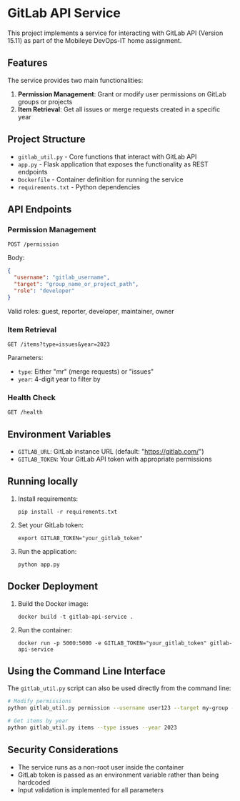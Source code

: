 # GitLab API Service

This project implements a service for interacting with GitLab API (Version 15.11) as part of the Mobileye DevOps-IT home assignment.

## Features

The service provides two main functionalities:

1. **Permission Management**: Grant or modify user permissions on GitLab groups or projects
2. **Item Retrieval**: Get all issues or merge requests created in a specific year

## Project Structure

- `gitlab_util.py` - Core functions that interact with GitLab API
- `app.py` - Flask application that exposes the functionality as REST endpoints
- `Dockerfile` - Container definition for running the service
- `requirements.txt` - Python dependencies

## API Endpoints

### Permission Management
```
POST /permission
```
Body:
```json
{
  "username": "gitlab_username",
  "target": "group_name_or_project_path",
  "role": "developer"
}
```
Valid roles: guest, reporter, developer, maintainer, owner

### Item Retrieval
```
GET /items?type=issues&year=2023
```
Parameters:
- `type`: Either "mr" (merge requests) or "issues"
- `year`: 4-digit year to filter by

### Health Check
```
GET /health
```

## Environment Variables

- `GITLAB_URL`: GitLab instance URL (default: "https://gitlab.com/")
- `GITLAB_TOKEN`: Your GitLab API token with appropriate permissions

## Running locally

1. Install requirements:
   ```
   pip install -r requirements.txt
   ```

2. Set your GitLab token:
   ```
   export GITLAB_TOKEN="your_gitlab_token"
   ```

3. Run the application:
   ```
   python app.py
   ```

## Docker Deployment

1. Build the Docker image:
   ```
   docker build -t gitlab-api-service .
   ```

2. Run the container:
   ```
   docker run -p 5000:5000 -e GITLAB_TOKEN="your_gitlab_token" gitlab-api-service
   ```

## Using the Command Line Interface

The `gitlab_util.py` script can also be used directly from the command line:

```bash
# Modify permissions
python gitlab_util.py permission --username user123 --target my-group --role developer

# Get items by year
python gitlab_util.py items --type issues --year 2023
```

## Security Considerations

- The service runs as a non-root user inside the container
- GitLab token is passed as an environment variable rather than being hardcoded
- Input validation is implemented for all parameters